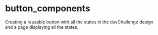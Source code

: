 # button_components
 Creating a reusable button with all the states in the devChallenge design and a page displaying all the states.

